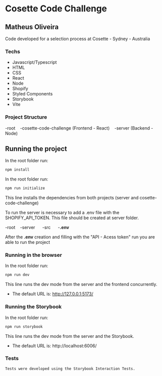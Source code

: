 # Cosette Code Challenge
## Matheus Oliveira

Code developed for a selection process at Cosette - Sydney - Australia

### Techs
- Javascript/Typescript
- HTML
- CSS
- React
- Node
- Shopify
- Styled Components
- Storybook
- Vite

### Project Structure
-root
&nbsp;&nbsp;&nbsp;-cosette-code-challenge (Frontend - React)
&nbsp;&nbsp;&nbsp;-server (Backend - Node)
  
## Running the project

In the root folder run: 
```sh
npm install
```

In the root folder run:
```sh
npm run initialize
```
This line installs the dependencies from both projects (server and cosette-code-challenge)

To run the server is necessary to add a .env file with the SHOPIFY_API_TOKEN. This file should be created at server folder.

-root
&nbsp;&nbsp;&nbsp;-server
&nbsp;&nbsp;&nbsp;&nbsp;&nbsp;-src
&nbsp;&nbsp;&nbsp;&nbsp;&nbsp;-**.env**

After the **.env** creation and filling with the "API - Acess token" run you are able to run the project

### Running in the browser
In the root folder run:
```sh
npm run dev
```
This line runs the dev mode from the server and the frontend concurrently.

- The default URL is: http://127.0.0.1:5173/

### Running the Storybook
In the root folder run:
```sh
npm run storybook
```
This line runs the dev mode from the server and the Storybook.

- The default URL is: http://localhost:6006/

### Tests
    Tests were developed using the Storybook Interaction Tests.
